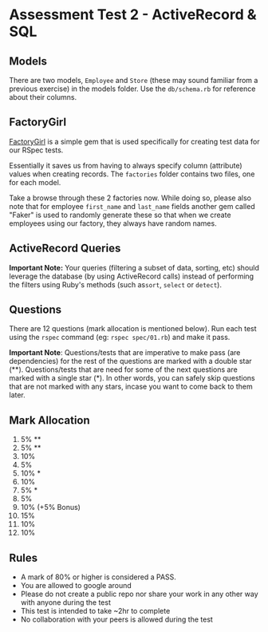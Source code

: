 Assessment Test 2 - ActiveRecord & SQL
==============

## Models

There are two models, `Employee` and `Store` (these may sound familiar from a previous exercise) in the models folder. Use the `db/schema.rb` for reference about their columns.

## FactoryGirl

[FactoryGirl](https://github.com/thoughtbot/factory_girl) is a simple gem that is used specifically for creating test data for our RSpec tests.

Essentially it saves us from having to always specify column (attribute) values when creating records. The `factories` folder contains two files, one for each model.

Take a browse through these 2 factories now. While doing so, please also note that for employee `first_name` and `last_name` fields another gem called "Faker" is used to randomly generate these so that when we create employees using our factory, they always have random names.

## ActiveRecord Queries

**Important Note:**
Your queries (filtering a subset of data, sorting, etc) should leverage the database (by using ActiveRecord calls) instead of performing the filters using Ruby's methods (such as`sort`, `select` or `detect`).

## Questions

There are 12 questions (mark allocation is mentioned below).
Run each test using the `rspec` command (eg: `rspec spec/01.rb`) and make it pass.

**Important Note**: Questions/tests that are imperative to make pass (are dependencies) for the rest of the questions are marked with a double star (**). Questions/tests that are need for some of the next questions are marked with a single star (*). In other words, you can safely skip questions that are not marked with any stars, incase you want to come back to them later.

## Mark Allocation

01. 5% **
02. 5% **
03. 10%
04. 5%
05. 10% *
06. 10%
07. 5% *
08. 5%
09. 10% (+5% Bonus)
10. 15%
11. 10%
12. 10%

## Rules

* A mark of 80% or higher is considered a PASS.
* You are allowed to google around
* Please do not create a public repo nor share your work in any other way with anyone during the test
* This test is intended to take ~2hr to complete
* No collaboration with your peers is allowed during the test
